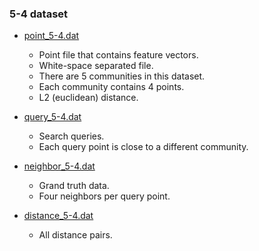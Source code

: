 ### 5-4 dataset

- [point_5-4.dat](./point_5-4.dat)
  - Point file that contains feature vectors.
  - White-space separated file.
  - There are 5 communities in this dataset. 
  - Each community contains 4 points.
  - L2 (euclidean) distance.

- [query_5-4.dat](./query_5-4.dat)
  - Search queries.
  - Each query point is close to a different community. 

- [neighbor_5-4.dat](./neighbor_5-4.dat)
  - Grand truth data.
  - Four neighbors per query point.

- [distance_5-4.dat](./distance_5-4.dat)
  - All distance pairs.